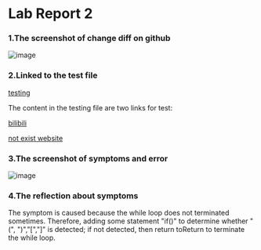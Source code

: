 # **Lab Report 2**
### **1.The screenshot of change diff on github**
![image](https://user-images.githubusercontent.com/103301184/165022480-cb114b5d-cde5-4212-8751-44f3960cb9b7.png)


### **2.Linked to the test file**
[testing](testing.html)


The content in the testing file are two links for test:

[bilibili](https://www.bilibili.com)

[not exist website](NOTexistarAll.com)

### **3.The screenshot of symptoms and error**

![image](https://user-images.githubusercontent.com/103301184/165022435-ab7d0571-b04d-452c-9b34-d05c5f35ede4.png)

### **4.The reflection about symptoms**
The symptom is caused because the while loop does not terminated sometimes. Therefore, adding some statement "if()" to determine whether "(", ")","[","]" is detected; if not detected, then return toReturn to terminate the while loop.
